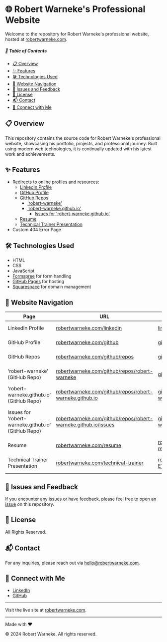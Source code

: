 # 🌐 Robert Warneke's Professional Website

Welcome to the repository for Robert Warneke's professional website, hosted at [robertwarneke.com](https://robertwarneke.com).

##### 📑 Table of Contents
- [📋 Overview](#overview)
- [✨ Features](#features)
- [🛠️ Technologies Used](#technologies-used)
- [🔗 Website Navigation](#website-navigation)
- [🐛 Issues and Feedback](#issues-and-feedback)
- [📜 License](#license)
- [📬 Contact](#contact)
- [🤝 Connect with Me](#connect-with-me)

## 📋 Overview <a id="overview"></a>
This repository contains the source code for Robert Warneke's professional website, showcasing his portfolio, projects, and professional journey. Built using modern web technologies, it is continually updated with his latest work and achievements.

## ✨ Features <a id="features"></a>
- Redirects to online profiles and resources:
  - [LinkedIn Profile](https://robertwarneke.com/linkedin)
  - [GitHub Profile](https://robertwarneke.com/github)
  - [GitHub Repos](https://robertwarneke.com/github/repos)
    - ['robert-warneke'](https://robertwarneke.com/github/repos/robert-warneke)
    - ['robert-warneke.github.io'](https://robertwarneke.com/github/repos/robert-warneke.github.io)
        - [Issues for 'robert-warneke.github.io'](https://robertwarneke.com/github/repos/robert-warneke.github.io/issues)
  - [Resume](https://robertwarneke.com/resume)
  - [Technical Trainer Presentation](https://robertwarneke.com/technical-trainer)
- Custom 404 Error Page

## 🛠️ Technologies Used <a id="technologies-used"></a>
- HTML
- CSS
- JavaScript
- [Formspree](https://formspree.io) for form handling
- [GitHub Pages](https://pages.github.com) for hosting
- [Squarespace](https://www.squarespace.com) for domain management

## 🔗 Website Navigation <a id="website-navigation"></a>

| Page                          | URL                                                                                       | Redirects to | Description |
|-------------------------------|-------------------------------------------------------------------------------------------|-------------|----------|
| LinkedIn Profile              | [robertwarneke.com/linkedin](https://robertwarneke.com/linkedin)                   | [linkedin.com/in/robert-warneke/](https://www.linkedin.com/in/robert-warneke) | Robert's LinkedIn profile |
| GitHub Profile                | [robertwarneke.com/github](https://robertwarneke.com/github)                       | [github.com/robert-warneke](https://github.com/robert-warneke) | Robert's GitHub profile |
| GitHub Repos                  | [robertwarneke.com/github/repos](https://robertwarneke.com/github/repos)           | [github.com/robert-warneke?tab=repositories](https://github.com/robert-warneke?tab=repositories) | Robert's repositories on GitHub |
| 'robert-warneke' (GitHub Repo)           | [robertwarneke.com/github/repos/robert-warneke](https://robertwarneke.com/github/repos/robert-warneke) | [github.com/robert-warneke/robert-warneke](https://github.com/robert-warneke/robert-warneke) | Robert's GitHub repository 'robert-warneke' |
| 'robert-warneke.github.io' (GitHub Repo) | [robertwarneke.com/github/repos/robert-warneke.github.io](https://robertwarneke.com/github/repos/robert-warneke.github.io) | [github.com/robert-warneke/robert-warneke.github.io](https://github.com/robert-warneke/robert-warneke.github.io) | Robert's GitHub repository 'robert-warneke.github.io' |
| Issues for 'robert-warneke.github.io' (GitHub Repo) | [robertwarneke.com/github/repos/robert-warneke.github.io/issues](https://robertwarneke.com/github/repos/robert-warneke.github.io/issues) | [github.com/robert-warneke/robert-warneke.github.io/issues](https://github.com/robert-warneke/robert-warneke.github.io/issues) | 'Issues' tab for Robert's GitHub repository 'robert-warneke.github.io' (robertwarneke.com) |
| Resume                        | [robertwarneke.com/resume](https://robertwarneke.com/resume)                       | [robertwarneke.com/assets/docs/[RobertWarneke]-resume.pdf](https://robertwarneke.com/assets/docs/[RobertWarneke]-resume.pdf) | PDF of Robert's resume |
| Technical Trainer Presentation| [robertwarneke.com/technical-trainer](https://robertwarneke.com/technical-trainer) | [robertwarneke.com/assets/docs/[RobertWarneke]-ETST-presentation.pdf](https://robertwarneke.com/assets/docs/[RobertWarneke]-ETST-presentation.pdf) | PDF of Robert's Technical Trainer presentation |


## 🐛 Issues and Feedback <a id="issues-and-feedback"></a>
If you encounter any issues or have feedback, please feel free to [open an issue](https://github.com/robert-warneke/robert-warneke.github.io/issues) on this repository.

## 📜 License <a id="license"></a>
All Rights Reserved.

## 📬 Contact <a id="contact"></a>
For any inquiries, please reach out via [hello@robertwarneke.com](mailto:hello@robertwarneke.com).

## 🤝 Connect with Me <a id="connect-with-me"></a>
- [LinkedIn](https://www.linkedin.com/in/robert-warneke)
- [GitHub](https://github.com/robert-warneke)

---

Visit the live site at [robertwarneke.com](https://robertwarneke.com).

---

Made with ❤️

© 2024 Robert Warneke. All rights reserved.
